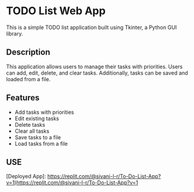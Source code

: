 # TODO List Web App

This is a simple TODO list application built using Tkinter, a Python GUI library.

## Description

This application allows users to manage their tasks with priorities. Users can add, edit, delete, and clear tasks. Additionally, tasks can be saved and loaded from a file.

## Features

- Add tasks with priorities
- Edit existing tasks
- Delete tasks
- Clear all tasks
- Save tasks to a file
- Load tasks from a file

## USE
[Deployed App]: https://replit.com/@sivani-l-r/To-Do-List-App?v=1)https://replit.com/@sivani-l-r/To-Do-List-App?v=1

